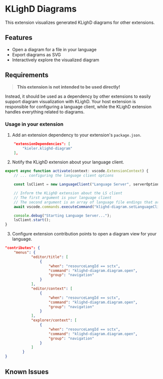 # KLighD Diagrams

This extension visualizes generated KLighD diagrams for other extensions.

## Features

-   Open a diagram for a file in your language
-   Export diagrams as SVG
-   Interactively explore the visualized diagram

## Requirements

> **This extension is not intended to be used directly!**

Instead, it should be used as a dependency by other extensions to easily
support diagram visualization with KLighD.
Your host extension is responsible for configuring a language client, while the KLighD
extension handles everything related to diagrams.

### Usage in your extension

1. Add an extension dependency to your extension's `package.json`.

```json
    "extensionDependencies": [
        "kieler.klighd-diagram"
    ],
```

2. Notify the KLighD extension about your language client.

```typescript
export async function activate(context: vscode.ExtensionContext) {
    // ... configuring the language client options

    const lsClient = new LanguageClient("Language Server", serverOptions, clientOptions);

    // Inform the KLighD extension about the LS client
    // The first argument is your language client
    // The second argument is an array of language file endings that are supported by your LS client
    await vscode.commands.executeCommand("klighd-diagram.setLanguageClient", lsClient, ["sctx"]);

    console.debug("Starting Language Server...");
    lsClient.start();
}
```

3. Configure extension contribution points to open a diagram view for your language.

```json
"contributes": {
    "menus": {
            "editor/title": [
                {
                    "when": "resourceLangId == sctx",
                    "command": "klighd-diagram.diagram.open",
                    "group": "navigation"
                }
            ],
            "editor/context": [
                {
                    "when": "resourceLangId == sctx",
                    "command": "klighd-diagram.diagram.open",
                    "group": "navigation"
                }
            ],
            "explorer/context": [
                {
                    "when": "resourceLangId == sctx",
                    "command": "klighd-diagram.diagram.open",
                    "group": "navigation"
                }
            ]
        }
}
```

## Known Issues

